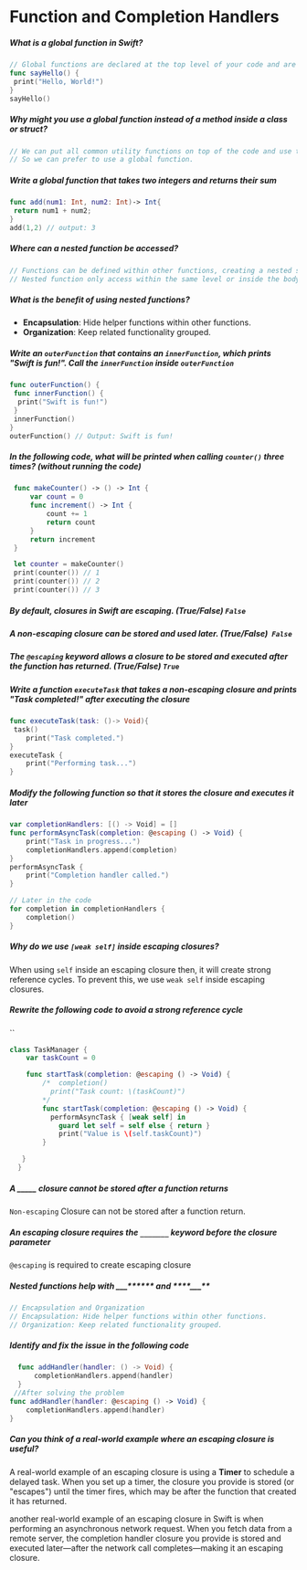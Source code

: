 # Function and Completion Handlers

##### What is a global function in Swift?

```swift
// Global functions are declared at the top level of your code and are accessible anywhere within the same module // example
func sayHello() {
 print("Hello, World!")
}
sayHello()
```

##### Why might you use a global function instead of a method inside a class or struct?

```swift
// We can put all common utility functions on top of the code and use them where required. But when we put inside class or struct, then we need to create an instance of that to use them.
// So we can prefer to use a global function.
```

##### Write a global function that takes two integers and returns their sum

```swift
func add(num1: Int, num2: Int)-> Int{
 return num1 + num2;
}
add(1,2) // output: 3
```

##### Where can a nested function be accessed?

```swift
// Functions can be defined within other functions, creating a nested structure. Nested functions are not accessible outside their parent function.
// Nested function only access within the same level or inside the body of function which is the same level as that function.
```

##### What is the benefit of using nested functions?

- **Encapsulation**: Hide helper functions within other functions.
- **Organization**: Keep related functionality grouped.

##### Write an `outerFunction` that contains an `innerFunction`, which prints "Swift is fun!". Call the `innerFunction` inside `outerFunction`

```swift
func outerFunction() {
 func innerFunction() {
  print("Swift is fun!")
 }
 innerFunction()
}
outerFunction() // Output: Swift is fun!
```

##### In the following code, what will be printed when calling `counter()` three times? (without running the code)

```swift
 func makeCounter() -> () -> Int {
     var count = 0
     func increment() -> Int {
         count += 1
         return count
     }
     return increment
 }

 let counter = makeCounter()
 print(counter()) // 1
 print(counter()) // 2
 print(counter()) // 3
```

##### By default, closures in Swift are escaping. (True/False) `False`

##### A non-escaping closure can be stored and used later. (True/False)  `False`

##### The `@escaping` keyword allows a closure to be stored and executed after the function has returned. (True/False) `True`

##### Write a function `executeTask` that takes a non-escaping closure and prints "Task completed!" after executing the closure

```swift
func executeTask(task: ()-> Void){
 task()
    print("Task completed.")
}
executeTask {
    print("Performing task...")
}
```

##### Modify the following function so that it stores the closure and executes it later

```swift
var completionHandlers: [() -> Void] = []
func performAsyncTask(completion: @escaping () -> Void) {
    print("Task in progress...")
    completionHandlers.append(completion)
}
performAsyncTask {
    print("Completion handler called.")
}

// Later in the code
for completion in completionHandlers {
    completion()
}

```

##### Why do we use `[weak self]` inside escaping closures?

When using `self` inside an escaping closure then, it will create strong reference cycles. To prevent this, we use `weak self` inside escaping closures.

##### Rewrite the following code to avoid a strong reference cycle

``

```swift
class TaskManager {
    var taskCount = 0

    func startTask(completion: @escaping () -> Void) {
        /*  completion()
          print("Task count: \(taskCount)")
        */
        func startTask(completion: @escaping () -> Void) {
          performAsyncTask { [weak self] in
            guard let self = self else { return }
            print("Value is \(self.taskCount)")
        }

   }
  }
```

##### A \_****\_\_\_****\_ closure cannot be stored after a function returns

`Non-escaping` Closure can not be stored after a function return.

##### An escaping closure requires the `_______` keyword before the closure parameter

`@escaping` is required to create escaping closure

##### Nested functions help with \_**\_\_**\*\***** and **\*\*\*\***\_\_\_\*\*

```swift
// Encapsulation and Organization
// Encapsulation: Hide helper functions within other functions.
// Organization: Keep related functionality grouped.
```

##### Identify and fix the issue in the following code

```swift
  func addHandler(handler: () -> Void) {
      completionHandlers.append(handler)
  }
 //After solving the problem
func addHandler(handler: @escaping () -> Void) {
    completionHandlers.append(handler)
}
```

##### Can you think of a real-world example where an escaping closure is useful?

A real-world example of an escaping closure is using a **Timer** to schedule a delayed task. When you set up a timer, the closure you provide is stored (or "escapes") until the timer fires, which may be after the function that created it has returned.

another real-world example of an escaping closure in Swift is when performing an asynchronous network request. When you fetch data from a remote server, the completion handler closure you provide is stored and executed later—after the network call completes—making it an escaping closure.

